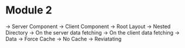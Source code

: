 # Module 2

-> Server Component
-> Client Component
-> Root Layout
-> Nested Directory
-> On the server data fetching
-> On the client data fetching
-> Data
    -> Force Cache
    -> No Cache
    -> Reviatating